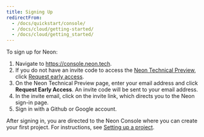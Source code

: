 ```yaml
---
title: Signing Up
redirectFrom:
  - /docs/quickstart/console/
  - /docs/cloud/getting-started/
  - /docs/cloud/getting_started/
---
```

To sign up for Neon:

1. Navigate to <https://console.neon.tech>.
2. If you do not have an invite code to access the [Neon Technical Preview](/docs/reference/technical-preview-free-tier), click [Request early access](https://neon.tech/early-access/). 
3. On the Neon Technical Preview page, enter your email address and click **Request Early Access**. 
An invite code will be sent to your email address.
4. In the invite email, click on the invite link, which directs you to the Neon sign-in page.
5. Sign in with a Github or Google account.

After signing in, you are directed to the Neon Console where you can create your first project. For instructions, see [Setting up a project](/docs/get-started-with-neon/setting-up-a-project).